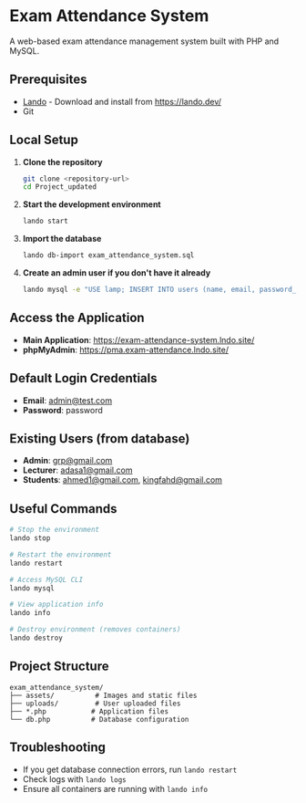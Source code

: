 # Exam Attendance System

A web-based exam attendance management system built with PHP and MySQL.

## Prerequisites

- [Lando](https://lando.dev/) - Download and install from https://lando.dev/
- Git

## Local Setup

1. **Clone the repository**
   ```bash
   git clone <repository-url>
   cd Project_updated
   ```

2. **Start the development environment**
   ```bash
   lando start
   ```

3. **Import the database**
   ```bash
   lando db-import exam_attendance_system.sql
   ```

4. **Create an admin user if you don't have it already**
   ```bash
   lando mysql -e "USE lamp; INSERT INTO users (name, email, password_hash, role) VALUES ('Admin', 'admin@test.com', '\$2y\$10\$92IXUNpkjO0rOQ5byMi.Ye4oKoEa3Ro9llC/.og/at2.uheWG/igi', 'admin');"
   ```

## Access the Application

- **Main Application**: https://exam-attendance-system.lndo.site/
- **phpMyAdmin**: https://pma.exam-attendance.lndo.site/

## Default Login Credentials

- **Email**: admin@test.com
- **Password**: password

## Existing Users (from database)

- **Admin**: grp@gmail.com
- **Lecturer**: adasa1@gmail.com  
- **Students**: ahmed1@gmail.com, kingfahd@gmail.com

## Useful Commands

```bash
# Stop the environment
lando stop

# Restart the environment
lando restart

# Access MySQL CLI
lando mysql

# View application info
lando info

# Destroy environment (removes containers)
lando destroy
```

## Project Structure

```
exam_attendance_system/
├── assets/          # Images and static files
├── uploads/         # User uploaded files
├── *.php           # Application files
└── db.php          # Database configuration
```

## Troubleshooting

- If you get database connection errors, run `lando restart`
- Check logs with `lando logs`
- Ensure all containers are running with `lando info`